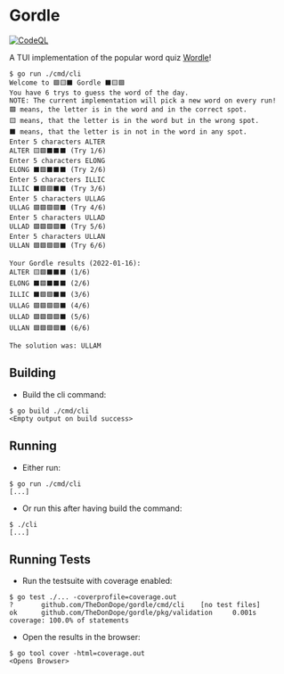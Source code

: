 # Gordle

[![CodeQL](https://github.com/TheDonDope/gordle/actions/workflows/codeql-analysis.yml/badge.svg)](https://github.com/TheDonDope/gordle/actions/workflows/codeql-analysis.yml)

A TUI implementation of the popular word quiz [Wordle](https://www.powerlanguage.co.uk/wordle/)!

```shell
$ go run ./cmd/cli
Welcome to 🟩🟨⬛ Gordle ⬛🟨🟩
You have 6 trys to guess the word of the day.
NOTE: The current implementation will pick a new word on every run!
🟩 means, the letter is in the word and in the correct spot.
🟨 means, that the letter is in the word but in the wrong spot.
⬛ means, that the letter is in not in the word in any spot.
Enter 5 characters ALTER
ALTER 🟨🟩⬛⬛⬛ (Try 1/6)
Enter 5 characters ELONG
ELONG ⬛🟩⬛⬛⬛ (Try 2/6)
Enter 5 characters ILLIC
ILLIC ⬛🟩🟩⬛⬛ (Try 3/6)
Enter 5 characters ULLAG
ULLAG 🟩🟩🟩🟩⬛ (Try 4/6)
Enter 5 characters ULLAD
ULLAD 🟩🟩🟩🟩⬛ (Try 5/6)
Enter 5 characters ULLAN
ULLAN 🟩🟩🟩🟩⬛ (Try 6/6)

Your Gordle results (2022-01-16):
ALTER 🟨🟩⬛⬛⬛ (1/6)
ELONG ⬛🟩⬛⬛⬛ (2/6)
ILLIC ⬛🟩🟩⬛⬛ (3/6)
ULLAG 🟩🟩🟩🟩⬛ (4/6)
ULLAD 🟩🟩🟩🟩⬛ (5/6)
ULLAN 🟩🟩🟩🟩⬛ (6/6)

The solution was: ULLAM
```

## Building

- Build the cli command:

```shell
$ go build ./cmd/cli
<Empty output on build success>
```

## Running

- Either run:

```shell
$ go run ./cmd/cli
[...]
```

- Or run this after having build the command:

```shell
$ ./cli
[...]
```

## Running Tests

- Run the testsuite with coverage enabled:

```shell
$ go test ./... -coverprofile=coverage.out
?       github.com/TheDonDope/gordle/cmd/cli    [no test files]
ok      github.com/TheDonDope/gordle/pkg/validation     0.001s  coverage: 100.0% of statements
```

- Open the results in the browser:

```shell
$ go tool cover -html=coverage.out
<Opens Browser>
```
